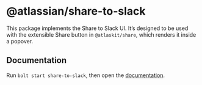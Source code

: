 # @atlassian/share-to-slack

This package implements the Share to Slack UI. It’s designed to be used with the extensible Share button in
`@atlaskit/share`, which renders it inside a popover.

## Documentation

Run `bolt start share-to-slack`, then open the [documentation](http://localhost:9000/packages/growth/share-to-slack).
